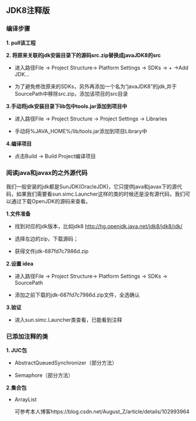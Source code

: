 ## JDK8注释版

### 编译步骤

**1. pull该工程**

**2. 将原来关联的jdk安装目录下的源码src.zip替换成javaJDK8的src**

- 进入路径File -> Project Structure-> Platform Settings -> SDKs -> + ->Add JDK... 

- 为了避免修改原来的SDKs，另外再添加一个名为“javaJDK8”的jdk,并于SourcePath中移除src.zip，添加该项目的src目录

**3.手动将jdk安装目录下lib包中tools.jar添加到项目中**

- 进入路径File -> Project Structure -> Project Settings -> Libraries

- 手动将%JAVA_HOME%/lib/tools.jar添加到项目Library中

**4.编译项目**

- 点击Build -> Build Project编译项目

### 阅读java和javax的之外源代码

我们一般安装的jdk都是SunJDK(OracleJDK)，它只提供java和javax下的源代码，如果我们需要看sun.simc.Launcher这样的类的时候还是没有源代码，我们可以通过下载OpenJDK的源码来查看。

**1.文件准备**

- 找到对应的jdk版本，比如jdk8 http://hg.openjdk.java.net/jdk8/jdk8/jdk/

- 选择左边的zip，下载源码；

- 获得文件jdk-687fd7c7986d.zip

**2.设置 idea**

- 进入路径File -> Project Structure-> Platform Settings -> SDKs -> SourcePath

- 添加之前下载的jdk-687fd7c7986d.zip文件，全选确认

**3.验证**

- 进入sun.simc.Launcher类查看，已能看到注释

### 已添加注释的类

**1. JUC包**

- AbstractQueuedSynchronizer（部分方法）

- Semaphore（部分方法）

**2.集合包**

- ArrayList

  可参考本人博客https://blog.csdn.net/August_Z/article/details/102993964